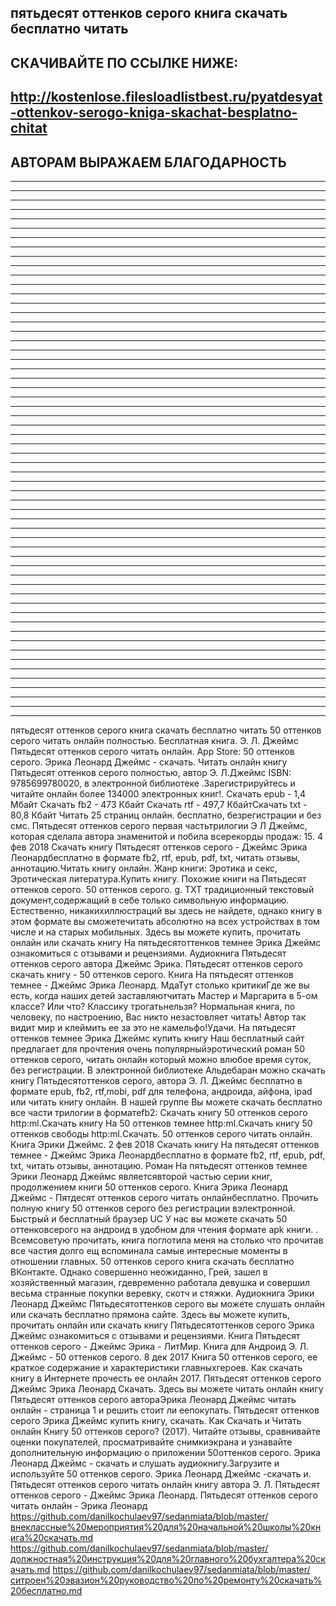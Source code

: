 пятьдесят оттенков серого книга скачать бесплатно читать
--------------------------------------------------
СКАЧИВАЙТЕ ПО ССЫЛКЕ НИЖЕ:
--------------------------------------------------
http://kostenlose.filesloadlistbest.ru/pyatdesyat-ottenkov-serogo-kniga-skachat-besplatno-chitat
--------------------------------------------------
АВТОРАМ ВЫРАЖАЕМ БЛАГОДАРНОСТЬ
--------------------------------------------------
--------------------------------------------------
--------------------------------------------------
--------------------------------------------------
--------------------------------------------------
--------------------------------------------------
--------------------------------------------------
--------------------------------------------------
--------------------------------------------------
--------------------------------------------------
--------------------------------------------------
--------------------------------------------------
--------------------------------------------------
--------------------------------------------------
--------------------------------------------------
--------------------------------------------------
--------------------------------------------------
--------------------------------------------------
--------------------------------------------------
--------------------------------------------------
--------------------------------------------------
--------------------------------------------------
--------------------------------------------------
--------------------------------------------------
--------------------------------------------------
--------------------------------------------------
--------------------------------------------------
--------------------------------------------------
--------------------------------------------------
--------------------------------------------------
--------------------------------------------------
--------------------------------------------------
--------------------------------------------------
--------------------------------------------------
--------------------------------------------------
--------------------------------------------------
--------------------------------------------------
--------------------------------------------------
--------------------------------------------------
--------------------------------------------------
--------------------------------------------------
--------------------------------------------------
--------------------------------------------------
--------------------------------------------------
--------------------------------------------------
--------------------------------------------------
--------------------------------------------------
--------------------------------------------------
--------------------------------------------------
--------------------------------------------------
--------------------------------------------------
--------------------------------------------------
--------------------------------------------------
--------------------------------------------------
--------------------------------------------------
--------------------------------------------------
--------------------------------------------------
--------------------------------------------------
--------------------------------------------------
пятьдесят оттенков серого книга скачать бесплатно читать 50 оттенков серого читать онлайн полностью. Бесплатная книга. Э. Л. Джеймс Пятьдесят оттенков серого  читать онлайн. App Store: 50 оттенков серого. Эрика Леонард Джеймс - скачать. Читать онлайн книгу Пятьдесят оттенков серого полностью, автор Э. Л.Джеймс ISBN: 9785699780020, в электронной библиотеке .Зарегистрируйтесь и читайте онлайн более 134000 электронных книг!. Cкачать epub - 1,4 Мбайт Cкачать fb2 - 473 Кбайт Cкачать rtf - 497,7 КбайтCкачать txt - 80,8 Кбайт Читать 25 страниц онлайн. бесплатно, безрегистрации и без смс. Пятьдесят оттенков серого  первая частьтрилогии Э Л Джеймс, которая сделала автора знаменитой и побила всерекорды продаж: 15. 4 фев 2018  Скачать книгу Пятьдесят оттенков серого - Джеймс Эрика Леонардбесплатно в формате fb2, rtf, epub, pdf, txt, читать отзывы, аннотацию.Читать книгу онлайн. Жанр книги: Эротика и секс, Эротическая литература.Купить книгу. Похожие книги на Пятьдесят оттенков серого. 50 оттенков серого. g. TXT  традиционный текстовый документ,содержащий в себе только символьную информацию. Естественно, никакихиллюстраций вы здесь не найдете, однако книгу в этом формате вы сможетечитать абсолютно на всех устройствах  в том числе и на старых мобильных. Здесь вы можете купить, прочитать онлайн или скачать книгу На пятьдесятоттенков темнее Эрика Джеймс ознакомиться с отзывами и рецензиями. Аудиокнига Пятьдесят оттенков серого автора Джеймс Эрика. Пятьдесят оттенков серого скачать книгу - 50 оттенков серого. Книга На пятьдесят оттенков темнее - Джеймс Эрика Леонард. МдаТут столько критикиГде же вы есть, когда наших детей заставляютчитать  Мастер и Маргарита  в 5-ом классе? Или что? Классику трогатьнельзя? Нормальная книга, по человеку, по настроению, Вас никто незастовляет читать! Автор так видит мир и клеймить ее за это не камельфо!Удачи. На пятьдесят оттенков темнее Эрика Джеймс купить книгу
Наш бесплатный сайт предлагает для прочтения очень популярныйэротический роман 50 оттенков серого, читать онлайн который можно влюбое время суток, без регистрации. В электронной библиотеке Альдебаран можно скачать книгу Пятьдесятоттенков серого, автора Э. Л. Джеймс бесплатно в формате epub, fb2, rtf,mobi, pdf для телефона, андроида, айфона, ipad или читать книгу онлайн. В нашей группе Вы можете скачать бесплатно все части трилогии в форматеfb2: Скачать книгу 50 оттенков серого http:ml.Скачать книгу На 50 оттенков темнее http:ml.Скачать книгу 50 оттенков свободы http:ml.Скачать. 50 оттенков серого читать онлайн. Книга Эрики Джеймс. 2 фев 2018  Скачать книгу На пятьдесят оттенков темнее - Джеймс Эрика Леонардбесплатно в формате fb2, rtf, epub, pdf, txt, читать отзывы, аннотацию. Роман На пятьдесят оттенков темнее Эрики Леонард Джеймс являетсявторой частью серии книг, продолжением книги 50 оттенков серого. Книга Эрика Леонард Джеймс - Пятдесят оттенков серого читать онлайнбесплатно. Прочить полную книгу 50 оттенков серого без регистрации вэлектронной. Быстрый и бесплатный браузер UC  У нас вы можете скачать 50 оттенковсерого на андроид в удобном для чтения формате apk книги. . Всемсоветую прочитать, книга поглотила меня на столько что прочитав все частия долго ещ вспоминала самые интересные моменты в отношении главных. 50 оттенков серого книга скачать бесплатно  ВКонтакте. Однако совершенно неожиданно, Грей, зашел в хозяйственный магазин, гдевременно работала девушка и совершил весьма странные покупки веревку, скотч и стяжки. Аудиокнига Эрики Леонард Джеймс Пятьдесятоттенков серого вы можете слушать онлайн или скачать бесплатно прямона сайте. Здесь вы можете купить, прочитать онлайн или скачать книгу Пятьдесятоттенков серого Эрика Джеймс ознакомиться с отзывами и рецензиями. Книга Пятьдесят оттенков серого - Джеймс Эрика  - ЛитМир. Книга для Андроид Э. Л. Джеймс - 50 оттенков серого. 8 дек 2017  Книга 50 оттенков серого, ее краткое содержание и характеристики главныхгероев. Как скачать книгу в Интернете  прочесть ее онлайн 2017.
Пятьдесят оттенков серого Джеймс Эрика Леонард Скачать. Здесь вы можете читать онлайн книгу Пятьдесят оттенков серого автораЭрика Леонард Джеймс читать онлайн - страница 1 и решить стоит ли еепокупать. Пятьдесят оттенков серого Эрика Джеймс купить книгу, скачать. Как Скачать и Читать онлайн Книгу 50 оттенков серого? (2017). Читайте отзывы, сравнивайте оценки покупателей, просматривайте снимкиэкрана и узнавайте дополнительную информацию о приложении 50оттенков серого. Эрика Леонард Джеймс - скачать и слушать аудиокнигу.Загрузите и используйте 50 оттенков серого. Эрика Леонард Джеймс -скачать и. Пятьдесят оттенков серого читать онлайн книгу автора Э. Л. Пятьдесят оттенков серого - Джеймс Эрика Леонард. Пятьдесят оттенков серого читать онлайн - Эрика Леонард
https://github.com/danilkochulaev97/sedanmiata/blob/master/внеклассные%20мероприятия%20для%20начальной%20школы%20книга%20скачать.md
https://github.com/danilkochulaev97/sedanmiata/blob/master/должностная%20инструкция%20для%20главного%20бухгалтера%20скачать.md
https://github.com/danilkochulaev97/sedanmiata/blob/master/ситроен%20эвазион%20руководство%20по%20ремонту%20скачать%20бесплатно.md